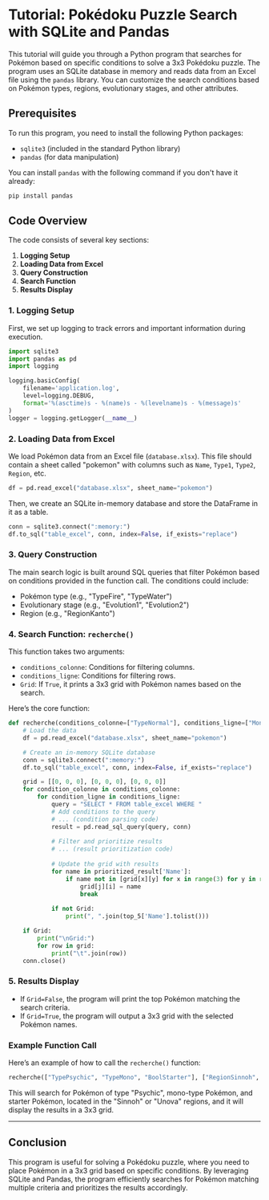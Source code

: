
# Tutorial: Pokédoku Puzzle Search with SQLite and Pandas

This tutorial will guide you through a Python program that searches for Pokémon based on specific conditions to solve a 3x3 Pokédoku puzzle. The program uses an SQLite database in memory and reads data from an Excel file using the `pandas` library. You can customize the search conditions based on Pokémon types, regions, evolutionary stages, and other attributes.

## Prerequisites

To run this program, you need to install the following Python packages:

- `sqlite3` (included in the standard Python library)
- `pandas` (for data manipulation)

You can install `pandas` with the following command if you don't have it already:

```bash
pip install pandas
```

## Code Overview

The code consists of several key sections:

1. **Logging Setup**
2. **Loading Data from Excel**
3. **Query Construction**
4. **Search Function**
5. **Results Display**

### 1. Logging Setup

First, we set up logging to track errors and important information during execution.

```python
import sqlite3
import pandas as pd
import logging

logging.basicConfig(
    filename='application.log',
    level=logging.DEBUG,
    format='%(asctime)s - %(name)s - %(levelname)s - %(message)s'
)
logger = logging.getLogger(__name__)
```

### 2. Loading Data from Excel

We load Pokémon data from an Excel file (`database.xlsx`). This file should contain a sheet called "pokemon" with columns such as `Name`, `Type1`, `Type2`, `Region`, etc.

```python
df = pd.read_excel("database.xlsx", sheet_name="pokemon")
```

Then, we create an SQLite in-memory database and store the DataFrame in it as a table.

```python
conn = sqlite3.connect(":memory:")
df.to_sql("table_excel", conn, index=False, if_exists="replace")
```

### 3. Query Construction

The main search logic is built around SQL queries that filter Pokémon based on conditions provided in the function call. The conditions could include:

- Pokémon type (e.g., "TypeFire", "TypeWater")
- Evolutionary stage (e.g., "Evolution1", "Evolution2")
- Region (e.g., "RegionKanto")

### 4. Search Function: `recherche()`

This function takes two arguments:

- `conditions_colonne`: Conditions for filtering columns.
- `conditions_ligne`: Conditions for filtering rows.
- `Grid`: If `True`, it prints a 3x3 grid with Pokémon names based on the search.

Here’s the core function:

```python
def recherche(conditions_colonne=["TypeNormal"], conditions_ligne=["Mono"], Grid=False):
    # Load the data
    df = pd.read_excel("database.xlsx", sheet_name="pokemon")

    # Create an in-memory SQLite database
    conn = sqlite3.connect(":memory:")
    df.to_sql("table_excel", conn, index=False, if_exists="replace")

    grid = [[0, 0, 0], [0, 0, 0], [0, 0, 0]]
    for condition_colonne in conditions_colonne:
        for condition_ligne in conditions_ligne:
            query = "SELECT * FROM table_excel WHERE "
            # Add conditions to the query
            # ... (condition parsing code)
            result = pd.read_sql_query(query, conn)
            
            # Filter and prioritize results
            # ... (result prioritization code)
            
            # Update the grid with results
            for name in prioritized_result['Name']:
                if name not in [grid[x][y] for x in range(3) for y in range(3)]:
                    grid[j][i] = name
                    break
            
            if not Grid:
                print(", ".join(top_5['Name'].tolist()))

    if Grid:
        print("\nGrid:")
        for row in grid:
            print("\t".join(row))
    conn.close()
```

### 5. Results Display

- If `Grid=False`, the program will print the top Pokémon matching the search criteria.
- If `Grid=True`, the program will output a 3x3 grid with the selected Pokémon names.

### Example Function Call

Here’s an example of how to call the `recherche()` function:

```python
recherche(["TypePsychic", "TypeMono", "BoolStarter"], ["RegionSinnoh", "TypeFire", "RegionUnova"], Grid=True)
```

This will search for Pokémon of type "Psychic", mono-type Pokémon, and starter Pokémon, located in the "Sinnoh" or "Unova" regions, and it will display the results in a 3x3 grid.

---

## Conclusion

This program is useful for solving a Pokédoku puzzle, where you need to place Pokémon in a 3x3 grid based on specific conditions. By leveraging SQLite and Pandas, the program efficiently searches for Pokémon matching multiple criteria and prioritizes the results accordingly.
